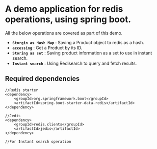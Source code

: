 # A demo application for redis operations, using spring boot.

All the below operations are covered as part of this demo.

* **`Storgin as Hash Map`** : Saving a Product object to redis as a hash.
* **`accessing`** : Get a Product by its ID.
* **`Storing as set`** :  Saving product information as a set to use in instant search.
* **`Instant search`** :  Using Redisearch to query and fetch results.

## Required dependencies
```
//Redis starter
<dependency>
    <groupId>org.springframework.boot</groupId>
    <artifactId>spring-boot-starter-data-redis</artifactId>
</dependency>

//Jedis
<dependency>
    <groupId>redis.clients</groupId>
    <artifactId>jedis</artifactId>
</dependency>

//For Instant search operation
```
